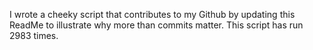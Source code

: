 I wrote a cheeky script that contributes to my Github by updating this ReadMe to illustrate why more than commits matter. This script has run 2983 times.